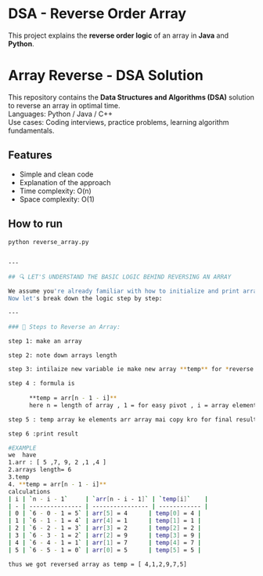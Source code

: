 # DSA - Reverse Order Array

This project explains the **reverse order logic** of an array in **Java** and **Python**.
# Array Reverse - DSA Solution

This repository contains the **Data Structures and Algorithms (DSA)** solution to reverse an array in optimal time.  
Languages: Python / Java / C++  
Use cases: Coding interviews, practice problems, learning algorithm fundamentals.

## Features
- Simple and clean code
- Explanation of the approach
- Time complexity: O(n)
- Space complexity: O(1)

## How to run
```bash
python reverse_array.py


---

## 🔍 LET'S UNDERSTAND THE BASIC LOGIC BEHIND REVERSING AN ARRAY

We assume you're already familiar with how to initialize and print arrays.  
Now let's break down the logic step by step:

---

### 🧠 Steps to Reverse an Array:

step 1: make an array  

step 2: note down arrays length  

step 3: intilaize new variable ie make new array **temp** for *reverse order array elements*  

step 4 : formula is   
      
      **temp = arr[n - 1 - i]**  
      here n = length of array , 1 = for easy pivot , i = array elements  

step 5 : temp array ke elements arr array mai copy kro for final result  

step 6 :print result  

#EXAMPLE   
we  have  
1.arr : [ 5 ,7, 9, 2 ,1 ,4 ]  
2.arrays length= 6  
3.temp   
4. **temp = arr[n - 1 - i]**  
calculations   
| i | `n - i - 1`     | `arr[n - i - 1]` | `temp[i]`    |  
| - | --------------- | ---------------- | ------------ |  
| 0 | `6 - 0 - 1 = 5` | arr[5] = 4      | temp[0] = 4 |  
| 1 | `6 - 1 - 1 = 4` | arr[4] = 1      | temp[1] = 1 |  
| 2 | `6 - 2 - 1 = 3` | arr[3] = 2      | temp[2] = 2 |  
| 3 | `6 - 3 - 1 = 2` | arr[2] = 9      | temp[3] = 9 |  
| 4 | `6 - 4 - 1 = 1` | arr[1] = 7      | temp[4] = 7 |  
| 5 | `6 - 5 - 1 = 0` | arr[0] = 5      | temp[5] = 5 |  

thus we got reversed array as temp = [ 4,1,2,9,7,5]  
